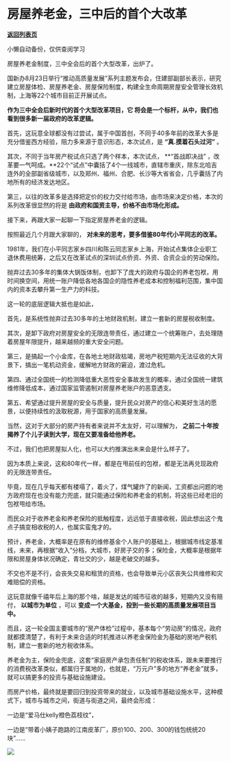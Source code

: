 # 房屋养老金，三中后的首个大改革

[**返回列表页**](/gzh/政事堂2019)

小懒自动备份，仅供查阅学习

房屋养老金制度，三中全会后的首个大型改革，出炉了。  

国新办8月23日举行“推动高质量发展”系列主题发布会，住建部副部长表示，研究建立房屋体检、房屋养老金、房屋保险制度，构建全生命周期房屋安全管理长效机制，上海等22个城市目前正开展试点。

 **作为三中全会后新时代的首个大型改革项目，它 将会是一个标杆，从中，我们也看到很多新一届政府的改革逻辑。**  

首先，这玩意全球都没有过尝试，属于中国首创，不同于40多年前的改革大多是充分借鉴西方经验，阻力多来源于意识形态，本次试点，是 **“真.摸着石头过河”**
。

其次，不同于当年房产税试点只选了两个样本，本次试点， **“首战即决战”
，改革要一气呵成。**22个“试点”中囊括了4个一线城市，直辖市重庆，除东北哈吉连外的全部副省级城市，以及郑州、福州、合肥、长沙等大省省会，几乎囊括了内地所有的经济发达地区。

第三，以往的改革多是选择把定价的权力交付给市场，由市场来决定价格，本次的系列改革很显然的将是 **由政府和国资主导，价格不由市场化形成。**

接下来，再跟大家一起聊一下指定房屋养老金的逻辑。

按照最近几个月跟大家聊的， **对未来的思考，要多借鉴80年代小平同志的改革。**

1981年，我们在小平同志家乡四川和陈云同志家乡上海，开始试点集体企业职工退休费用统筹，之后又在改革试点的深圳试点侨资、外资、合资企业的劳动保险。

抛弃过去30多年的集体大锅饭体制，也卸下了庞大的政府与国企的养老包袱，用时间换空间，用统一账户降低各地各国企的隐性养老成本和控制福利范围，集中国内的资本去攀升第一生产力的科技。  

这一轮的底层逻辑大抵也是如此，

首先，是系统性抛弃过去30多年的土地财政机制，建立一套新的房屋税收制度。

其次，是卸下政府对房屋安全的无限连带责任，通过建立一个统筹账户，去处理随着房屋年限提升，越来越频的重大安全问题。  

第三，是搞起一个小金库，在各地土地财政枯竭，房地产税短期内无法征收的大背景下，搞出一笔机动资金，缓解地方财政的窘迫，渡过危机。

第四、通过全国统一的检测降低重大恶性安全事故发生的概率，通过全国统一建筑维修降低成本，通过国家监管遏制对房屋养老账户的恶意透支。

第五、希望通过提升房屋的安全与质量，提升民众对房产的信心和美好生活的愿景，以便持续性的汲取税源，用于国家的高质量发展。

当然，这对于大部分的房产持有者来说并不太友好，可以理解为， **之前二十年按揭养了个儿子读到大学，现在又要准备给他养老。**

不过，我们也把房屋拟人化，也可以大约推演出未来会是什么样子了。

因为本质上来说，这和80年代一样，都是在甩前任的包袱，都是无法再兑现政府的无限连带责任。  

毕竟，现在几乎每天都有楼塌了，着火了，煤气罐炸了的新闻，工资都出问题的地方政府现在也没有能力兜底，就只能通过保险和养老金的机制，将这些已经老旧的包袱甩给市场。

而民众对于收养老金和养老保险的抵触程度，远远低于直接收税，因此想出这个鬼点子搞变相收税的人，也属实蛮鬼才的。

预计，养老金，大概率是在原有的维修基金个人账户的基础上，根据城市线定基准线，未来，再根据“收入”分档，大城市，好房子交的多；保险金，大概率是根据年限和房屋身体状况确定，青壮交的少，越是老破交的越多。

不交也不是不行，会丧失交易和租赁的资格，也会导致单元小区丧失公共维修和灾难赔偿的资格。

这玩意就像千禧年后上海的那个啥，越是发达的城市征收的越多，短期内又没有赔付， **以城市为单位** ，可以
**变成一个大基金，投到一些长期的高质量发展项目当中。**

而且，这一轮全国主要城市的“房产体检”过程中，基本每个“劳动房”的情况，政府就都摸清楚了，有利于未来合适的时机推进以养老金保险金为基础的房地产税机制，建立一套新的地方税收体系。

养老金为主，保险金兜底，这套“家庭房产承包责任制”的税收体系，跟未来要推行的消费税改革类似，都属归于属地的，也就是，“万元户”多的地方“养老金”就多，就可以搞更多的投资与基础设施建设。

而房产价格，最终就是要回归到投资带来的就业，以及城市基础设施水平，这种模式下，城市与城市之间，街道与街道之间，最终会形成：

一边是“爱马仕kelly橙色荔枝纹”，

一边是“带着小姨子跑路的江南皮革厂，原价100、200、300的钱包统统20块”......

![](https://mmbiz.qpic.cn/mmbiz_jpg/rxhS23yu8cNmxYHU23ZraBjD8qPrS4NCdYmFIGk8GvqoJjr1Oibfvzon6P7Kfxol0lZv1fc8reNE9nSNKPkWWMA/640?wx_fmt=jpeg&from;=appmsg)

  

